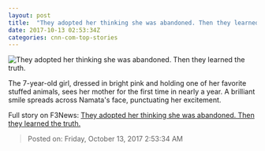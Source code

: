 ```yaml
---
layout: post
title:  "They adopted her thinking she was abandoned. Then they learned the truth."
date: 2017-10-13 02:53:34Z
categories: cnn-com-top-stories
---
```


![They adopted her thinking she was abandoned. Then they learned the truth.](http://i2.cdn.cnn.com/cnnnext/dam/assets/170714175348-mata-closeup-super-tease.jpg)

The 7-year-old girl, dressed in bright pink and holding one of her favorite stuffed animals, sees her mother for the first time in nearly a year. A brilliant smile spreads across Namata's face, punctuating her excitement.


Full story on F3News: [They adopted her thinking she was abandoned. Then they learned the truth.](http://www.f3nws.com/n/mMWSzH)

> Posted on: Friday, October 13, 2017 2:53:34 AM
